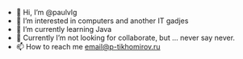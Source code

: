 - 👋 Hi, I’m @paulvlg
- 👀 I’m interested in computers and another IT gadjes
- 🌱 I’m currently learning Java
- 💞️ Currently I’m not looking for collaborate, but ... never say never.
- 📫 How to reach me email@p-tikhomirov.ru

<!---
paulvlg/paulvlg is a ✨ special ✨ repository because its `README.md` (this file) appears on your GitHub profile.
You can click the Preview link to take a look at your changes.
--->
